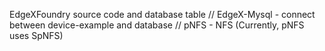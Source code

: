 EdgeXFoundry source code and database table
// EdgeX-Mysql - connect between device-example and database
// pNFS - NFS (Currently, pNFS uses SpNFS)


